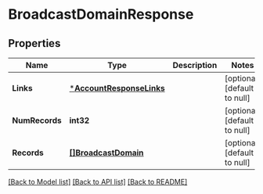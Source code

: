 # BroadcastDomainResponse

## Properties
Name | Type | Description | Notes
------------ | ------------- | ------------- | -------------
**Links** | [***AccountResponseLinks**](account_response__links.md) |  | [optional] [default to null]
**NumRecords** | **int32** |  | [optional] [default to null]
**Records** | [**[]BroadcastDomain**](broadcast_domain.md) |  | [optional] [default to null]

[[Back to Model list]](../README.md#documentation-for-models) [[Back to API list]](../README.md#documentation-for-api-endpoints) [[Back to README]](../README.md)



